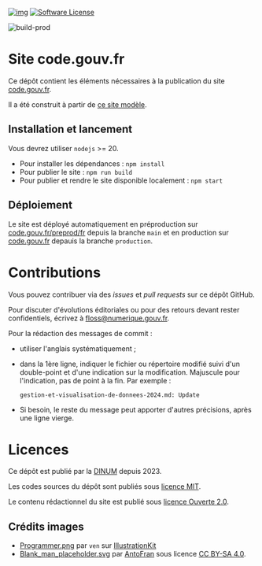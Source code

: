 [![img](https://img.shields.io/badge/code.gouv.fr-contributif-blue.svg)](https://code.gouv.fr/documentation/#quels-degres-douverture-pour-les-codes-sources)
[![Software License](https://img.shields.io/badge/Licence-MIT%2C%20Licence%20Ouverte-orange.svg)](https://github.com/codegouvfr/codegouvfr-website/tree/main/LICENSES)

![build-prod](https://img.shields.io/github/actions/workflow/status/codegouvfr/codegouvfr-website/production.yml?label=Deploiement%20en%20prod)

# Site code.gouv.fr

Ce dépôt contient les éléments nécessaires à la publication du site [code.gouv.fr](https://code.gouv.fr).

Il a été construit à partir de [ce site modèle](https://github.com/codegouvfr/eleventy-dsfr/).

## Installation et lancement

Vous devrez utiliser `nodejs` >= 20.

- Pour installer les dépendances : `npm install`
- Pour publier le site : `npm run build`
- Pour publier et rendre le site disponible localement : `npm start`

## Déploiement

Le site est déployé automatiquement en préproduction sur [code.gouv.fr/preprod/fr](http://code.gouv.fr/preprod/fr/) depuis la branche `main` et en production sur [code.gouv.fr](https://code.gouv.fr) depauis la branche `production`.

# Contributions

Vous pouvez contribuer via des *issues* et *pull requests* sur ce dépôt GitHub.

Pour discuter d'évolutions éditoriales ou pour des retours devant rester confidentiels, écrivez à [floss@numerique.gouv.fr](mailto:floss@numerique.gouv.fr).

Pour la rédaction des messages de commit :

- utiliser l'anglais systématiquement ;
- dans la 1ère ligne, indiquer le fichier ou répertoire modifié suivi d'un double-point et d'une indication sur la modification. Majuscule pour l'indication, pas de point à la fin.  Par exemple :

  `gestion-et-visualisation-de-donnees-2024.md: Update`
- Si besoin, le reste du message peut apporter d'autres précisions, après une ligne vierge.

# Licences

Ce dépôt est publié par la [DINUM](https://www.numerique.gouv.fr/) depuis 2023.

Les codes sources du dépôt sont publiés sous [licence MIT](LICENSES/LICENSE.MIT.md).

Le contenu rédactionnel du site est publié sous [licence Ouverte 2.0](LICENSES/LICENSE.Etalab-2.0.md).

## Crédits images

- [Programmer.png](public/illustrations/Programmer.png) par `ven` sur [IllustrationKit](https://illustrationkit.com/illustrations/ven)
- [Blank_man_placeholder.svg](https://fr.wikipedia.org/wiki/Fichier:Blank_man_placeholder.svg) par [AntoFran](https://commons.wikimedia.org/wiki/User:AntoFran) sous licence [CC BY-SA 4.0](https://creativecommons.org/licenses/by-sa/4.0>).
